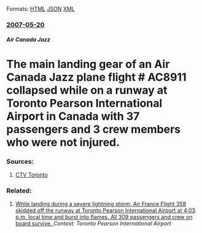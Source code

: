 
Formats: [HTML](/news/2007/05/20/the-main-landing-gear-of-an-air-canada-jazz-plane-flight-ac8911-collapsed-while-on-a-runway-at-toronto-pearson-international-airport-in-c.html)  [JSON](/news/2007/05/20/the-main-landing-gear-of-an-air-canada-jazz-plane-flight-ac8911-collapsed-while-on-a-runway-at-toronto-pearson-international-airport-in-c.json)  [XML](/news/2007/05/20/the-main-landing-gear-of-an-air-canada-jazz-plane-flight-ac8911-collapsed-while-on-a-runway-at-toronto-pearson-international-airport-in-c.xml)  

### [2007-05-20](/news/2007/05/20/index.md)

##### Air Canada Jazz
#  The main landing gear of an Air Canada Jazz plane flight # AC8911 collapsed while on a runway at Toronto Pearson International Airport in Canada with 37 passengers and 3 crew members who were not injured. 




### Sources:

1. [CTV Toronto](http://toronto.ctv.ca/servlet/an/local/CTVNews/20070520/plane_landing_gear_070520/20070520/?hub=TorontoHome)

### Related:

1. [ While landing during a severe lightning storm, Air France Flight 358 skidded off the runway at Toronto Pearson International Airport at 4:03 p.m. local time and burst into flames. All 309 passengers and crew on board survive. ](/news/2005/08/2/while-landing-during-a-severe-lightning-storm-air-france-flight-358-skidded-off-the-runway-at-toronto-pearson-international-airport-at-4-0.md) _Context: Toronto Pearson International Airport_
